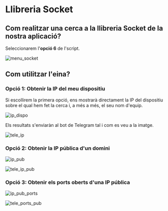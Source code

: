 # Llibreria Socket

## Com realitzar una cerca a la llibreria Socket de la nostra aplicació?

Seleccionarem l'**opció 6** de l'script.

![menu_socket](https://user-images.githubusercontent.com/92753159/169514443-1298ca18-a22c-4279-992b-fc38ca0b4632.png)

## Com utilitzar l'eina?

### Opció 1: Obtenir la IP del meu dispositiu

Si escollirem la primera opció, ens mostrarà directament la IP del dispositiu sobre el qual hem fet la cerca i, a més a més, el seu nom d'equip.

![ip_dispo](https://user-images.githubusercontent.com/92753159/169514509-9c40aae2-aa58-437a-aa39-80b3b5dae070.png)

Els resultats s'enviaràn al bot de Telegram tal i com es veu a la imatge.

![tele_ip](https://user-images.githubusercontent.com/92753159/169514576-cf36fb89-d240-4ba9-a344-71b2b0b8bfe0.png)

### Opció 2: Obtenir la IP pública d'un domini

![ip_pub](https://user-images.githubusercontent.com/92753159/169514531-3d8a9a67-1d5c-40de-b223-91fc4907106f.png)

![tele_ip_pub](https://user-images.githubusercontent.com/92753159/169514608-d8e5cbe2-fb72-43ee-af95-f306e99629ab.png)

### Opció 3: Obtenir els ports oberts d'una IP pública

![ip_pub_ports](https://user-images.githubusercontent.com/92753159/169514537-7f991563-52c3-4062-a88e-aa19f326da32.png)

![tele_ports_pub](https://user-images.githubusercontent.com/92753159/169514614-f517d961-e002-44b1-afe3-a5c7afd27f1f.png)
